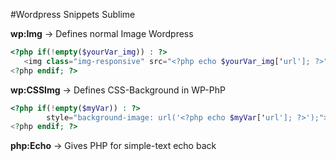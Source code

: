 #Wordpress Snippets Sublime


**wp:Img** -> Defines normal Image Wordpress

```php
<?php if(!empty($yourVar_img)) : ?> 
   <img class="img-responsive" src="<?php echo $yourVar_img['url']; ?>" alt="<?php echo $yourVar_img['alt']; ?>">
<?php endif; ?>
```

**wp:CSSImg** -> Defines CSS-Background in WP-PhP
```php
<?php if(!empty($myVar)) : ?>
        style="background-image: url('<?php echo $myVar['url']; ?>');">
<?php endif; ?>
```

**php:Echo** -> Gives PHP for simple-text echo back 

